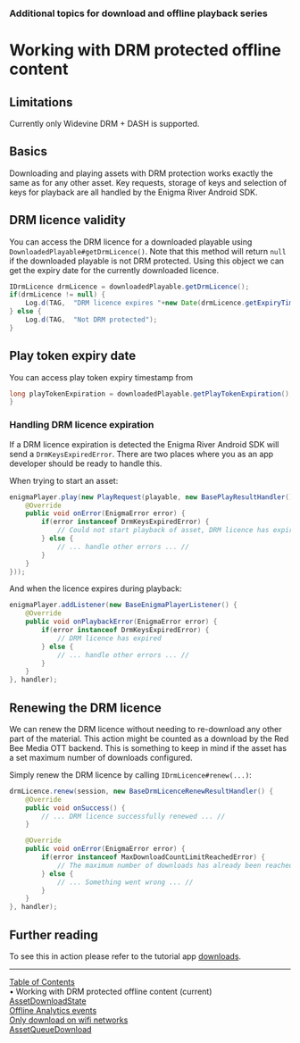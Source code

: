 ### Additional topics for download and offline playback series
# Working with DRM protected offline content
## Limitations
Currently only Widevine DRM + DASH is supported.

## Basics
Downloading and playing assets with DRM protection works exactly the same as for any other asset.
Key requests, storage of keys and selection of keys for playback are all handled by the
Enigma River Android SDK.

## DRM licence validity
You can access the DRM licence for a downloaded playable using `DownloadedPlayable#getDrmLicence()`.
Note that this method will return `null` if the downloaded playable is not DRM protected. Using this
object we can get the expiry date for the currently downloaded licence.
```java
IDrmLicence drmLicence = downloadedPlayable.getDrmLicence();
if(drmLicence != null) {
    Log.d(TAG,  "DRM licence expires "+new Date(drmLicence.getExpiryTime()));
} else {
    Log.d(TAG,  "Not DRM protected");
}
```

## Play token expiry date
You can access play token expiry timestamp from
```java
long playTokenExpiration = downloadedPlayable.getPlayTokenExpiration();
}
```

### Handling DRM licence expiration
If a DRM licence expiration is detected the Enigma River Android SDK will send a `DrmKeysExpiredError`.
There are two places where you as an app developer should be ready to handle this.

When trying to start an asset:
```java
enigmaPlayer.play(new PlayRequest(playable, new BasePlayResultHandler() {
    @Override
    public void onError(EnigmaError error) {
        if(error instanceof DrmKeysExpiredError) {
            // Could not start playback of asset, DRM licence has expired
        } else {
            // ... handle other errors ... //
        }
    }
}));
```

And when the licence expires during playback:
```java
enigmaPlayer.addListener(new BaseEnigmaPlayerListener() {
    @Override
    public void onPlaybackError(EnigmaError error) {
        if(error instanceof DrmKeysExpiredError) {
            // DRM licence has expired
        } else {
            // ... handle other errors ... //
        }
    }
}, handler);
```


## Renewing the DRM licence
We can renew the DRM licence without needing to re-download any other part of the material. This
action might be counted as a download by the Red Bee Media OTT backend. This is something to keep in
mind if the asset has a set maximum number of downloads configured.

Simply renew the DRM licence by calling `IDrmLicence#renew(...)`:
```java
drmLicence.renew(session, new BaseDrmLicenceRenewResultHandler() {
    @Override
    public void onSuccess() {
        // ... DRM licence successfully renewed ... //
    }

    @Override
    public void onError(EnigmaError error) {
        if(error instanceof MaxDownloadCountLimitReachedError) {
            // The maximum number of downloads has already been reached
        } else {
            // ... Something went wrong ... //
        }
    }
}, handler);
```

## Further reading
To see this in action please refer to the tutorial app
[downloads](https://github.com/EricssonBroadcastServices/EnigmaRiverAndroidTutorialApps/tree/r3.7.5-BETA-8/downloads).


___
[Table of Contents](../index.md)<br/>
&bull; Working with DRM protected offline content (current)<br/>
[AssetDownloadState](asset_download_state.md)<br/>
[Offline Analytics events](offline_analytics.md)<br/>
[Only download on wifi networks](set_download_requirements.md)<br/>
[AssetQueueDownload](asset_queue_download.md)<br/>
